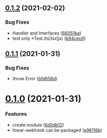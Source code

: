 ## [0.1.2](https://github.com/korosuke613/linear-webhook/compare/v0.1.1...v0.1.2) (2021-02-02)


### Bug Fixes

* Handler and Interfaces ([66051ba](https://github.com/korosuke613/linear-webhook/commit/66051ba45946ed09d7979a428d3df46aaa212cfb))
* test only *Test.(ts|tsx|js) ([b94cec6](https://github.com/korosuke613/linear-webhook/commit/b94cec610c5f69242a3257c9ad555a4b9a27b844))



## [0.1.1](https://github.com/korosuke613/linear-webhook/compare/v0.1.0...v0.1.1) (2021-01-31)


### Bug Fixes

* throw Error ([bfd658d](https://github.com/korosuke613/linear-webhook/commit/bfd658de843aa00b1303861ce400893659cd87ab))



# [0.1.0](https://github.com/korosuke613/linear-webhook/compare/v0.0.1...v0.1.0) (2021-01-31)


### Features

* create module ([6d0db12](https://github.com/korosuke613/linear-webhook/commit/6d0db12561c8a68126d5cbdbe1fd300471150351))
* linear-webhook can be packaged ([e96116b](https://github.com/korosuke613/linear-webhook/commit/e96116b0500acd7b0e2e00d027393c409e663760))

